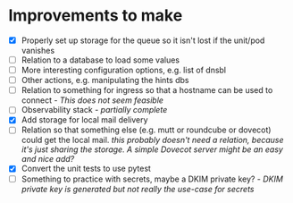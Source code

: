# Improvements to make

 * [x] Properly set up storage for the queue so it isn't lost if the unit/pod vanishes
 * [ ] Relation to a database to load some values
 * [ ] More interesting configuration options, e.g. list of dnsbl
 * [ ] Other actions, e.g. manipulating the hints dbs
 * [ ] Relation to something for ingress so that a hostname can be used to connect - *This does not seem feasible*
 * [ ] Observability stack - *partially complete*
 * [x] Add storage for local mail delivery
 * [ ] Relation so that something else (e.g. mutt or roundcube or dovecot) could get the local mail. *this probably doesn't need a relation, because it's just sharing the storage. A simple Dovecot server might be an easy and nice add?*
 * [x] Convert the unit tests to use pytest
 * [ ] Something to practice with secrets, maybe a DKIM private key? - *DKIM private key is generated but not really the use-case for secrets*
